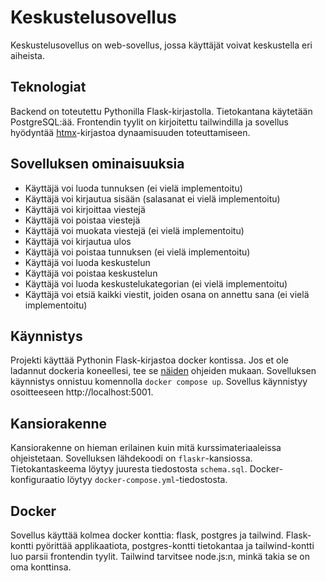 # Keskustelusovellus

Keskustelusovellus on web-sovellus, jossa käyttäjät voivat keskustella eri aiheista.

## Teknologiat

Backend on toteutettu Pythonilla Flask-kirjastolla. Tietokantana käytetään PostgreSQL:ää. Frontendin tyylit on kirjoitettu tailwindilla ja sovellus hyödyntää [htmx](https://htmx.org/)-kirjastoa dynaamisuuden toteuttamiseen.

## Sovelluksen ominaisuuksia

- Käyttäjä voi luoda tunnuksen (ei vielä implementoitu)
- Käyttäjä voi kirjautua sisään (salasanat ei vielä implementoitu)
- Käyttäjä voi kirjoittaa viestejä
- Käyttäjä voi poistaa viestejä
- Käyttäjä voi muokata viestejä (ei vielä implementoitu)
- Käyttäjä voi kirjautua ulos
- Käyttäjä voi poistaa tunnuksen (ei vielä implementoitu)
- Käyttäjä voi luoda keskustelun
- Käyttäjä voi poistaa keskustelun
- Käyttäjä voi luoda keskustelukategorian (ei vielä implementoitu)
- Käyttäjä voi etsiä kaikki viestit, joiden osana on annettu sana (ei vielä implementoitu)

## Käynnistys

Projekti käyttää Pythonin Flask-kirjastoa docker kontissa. Jos et ole ladannut dockeria koneellesi, tee se [näiden](https://docs.docker.com/engine/install/) ohjeiden mukaan. Sovelluksen käynnistys onnistuu komennolla `docker compose up`. Sovellus käynnistyy osoitteeseen http://localhost:5001.

## Kansiorakenne

Kansiorakenne on hieman erilainen kuin mitä kurssimateriaaleissa ohjeistetaan. Sovelluksen lähdekoodi on `flaskr`-kansiossa. Tietokantaskeema löytyy juuresta tiedostosta `schema.sql`. Docker-konfiguraatio löytyy `docker-compose.yml`-tiedostosta.

## Docker

Sovellus käyttää kolmea docker konttia: flask, postgres ja tailwind. Flask-kontti pyörittää applikaatiota, postgres-kontti tietokantaa ja tailwind-kontti luo parsii frontendin tyylit. Tailwind tarvitsee node.js:n, minkä takia se on oma konttinsa.